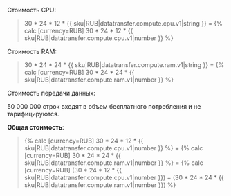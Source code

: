 Стоимость CPU:

> 30 * 24 * 12 * {{ sku|RUB|datatransfer.compute.cpu.v1|string }} = {% calc [currency=RUB] 30 * 24 * 12 * {{ sku|RUB|datatransfer.compute.cpu.v1|number }} %}

Стоимость RAM:

> 30 * 24 * 24 * {{ sku|RUB|datatransfer.compute.ram.v1|string }} = {% calc [currency=RUB] 30 * 24 * 24 * {{ sku|RUB|datatransfer.compute.ram.v1|number }} %}

Стоимость передачи данных:

50 000 000 строк входят в объем бесплатного потребления и не тарифицируются.

**Общая стоимость**:

> {% calc [currency=RUB] 30 * 24 * 12 * {{ sku|RUB|datatransfer.compute.cpu.v1|number }} %} + {% calc [currency=RUB] 30 * 24 * 24 * {{ sku|RUB|datatransfer.compute.ram.v1|number }} %} = {% calc [currency=RUB] (30 * 24 * 12 * {{ sku|RUB|datatransfer.compute.cpu.v1|number }}) + (30 * 24 * 24 * {{ sku|RUB|datatransfer.compute.ram.v1|number }}) %}

